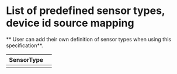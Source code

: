 # List of predefined sensor types, device id source mapping

** User can add their own definition of sensor types when using this specification**.

| SensorType |  |
| --- | --- |
|  |  |

